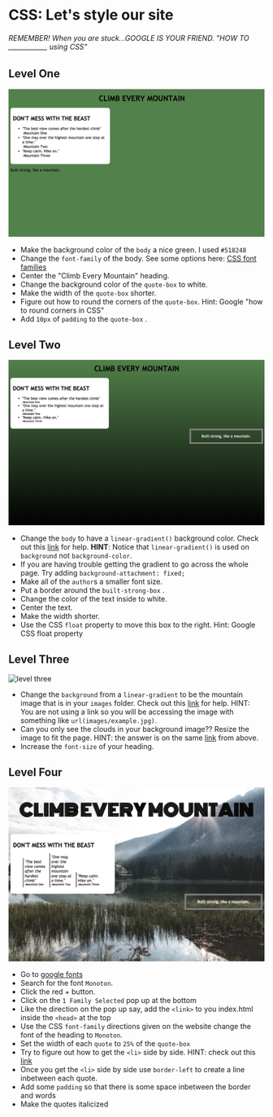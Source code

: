 # CSS: Let's style our site
###### REMEMBER! When you are stuck...GOOGLE IS YOUR FRIEND. "HOW TO ____________ using CSS"

## Level One
![level one](/images/level-1.png)
* Make the background color of the `body` a nice green. I used `#518248`
* Change the `font-family` of the body. See some options here: [CSS font families](https://www.w3schools.com/cssref/css_websafe_fonts.asp)
* Center the "Climb Every Mountain" heading.
* Change the background color of the `quote-box` to white.
* Make the width of the `quote-box` shorter.
* Figure out how to round the corners of the `quote-box`. Hint: Google "how to round corners in CSS"
* Add `10px` of `padding` to the `quote-box` .


## Level Two
![level two](/images/level-2.png)
* Change the `body` to have a `linear-gradient()` background color. Check out this [link](https://www.w3schools.com/css/css3_gradients.asp) for help. **HINT**: Notice that `linear-gradient()` is used on `background` not `background-color`.
* If you are having trouble getting the gradient to go across the whole page. Try adding `background-attachment: fixed;`
* Make all of the `author`s a smaller font size.
* Put a border around the `built-strong-box` .
* Change the color of the text inside to white.
* Center the text.
* Make the width shorter.
* Use the CSS `float` property to move this box to the right. Hint: Google CSS float property


## Level Three
![level three](/images/level-3.png)
* Change the `background` from a `linear-gradient` to be the mountain image that is in your `images` folder. Check out this [link](https://teamtreehouse.com/community/how-do-i-add-a-background-image-in-the-css-file) for help. HINT: You are not using a link so you will be accessing the image with something like `url(images/example.jpg)`.
* Can you only see the clouds in your background image?? Resize the image to fit the page. HINT: the answer is on the same [link](https://teamtreehouse.com/community/how-do-i-add-a-background-image-in-the-css-file) from above.
* Increase the `font-size` of your heading.

## Level Four
![level four](/images/level-4.png)
* Go to [google fonts](https://fonts.google.com/?utm_source=google&utm_medium=cpc&utm_campaign=1001467%20%7C%20Material.IO%20%7C%20Global%20%7C%20en%20%7C%20Hybrid%20%7C%20Text%20%7C%20BKWS&utm_term=%7Bkeyword%7D&gclid=Cj0KCQjwgb3OBRDNARIsAOyZbxDFzRNeAbqeZKb-lU-ICkiGG15qYxhSW_qbi73u_30XYS5BaMrNhmIaAuIzEALw_wcB)
* Search for the font `Monoton`.
* Click the red + button.
* Click on the `1 Family Selected` pop up at the bottom
* Like the direction on the pop up say, add the `<link>` to you index.html inside the `<head>` at the top
* Use the CSS `font-family` directions given on the website change the font of the heading to `Monoton`.
* Set the width of each `quote` to `25%` of the `quote-box`
* Try to figure out how to get the `<li>` side by side. HINT: check out this [link](https://stackoverflow.com/questions/9189810/css-display-inline-vs-inline-block)
* Once you get the `<li>` side by side use `border-left` to create a line inbetween each quote.
* Add some `padding` so that there is some space inbetween the border and words
* Make the quotes italicized




